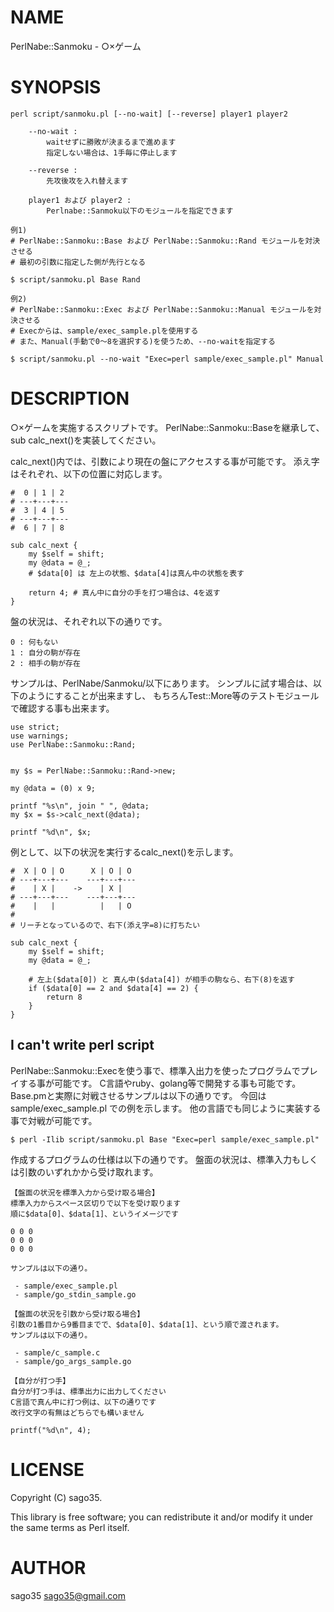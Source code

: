 # NAME

PerlNabe::Sanmoku - ○×ゲーム

# SYNOPSIS

    perl script/sanmoku.pl [--no-wait] [--reverse] player1 player2

        --no-wait :
            waitせずに勝敗が決まるまで進めます
            指定しない場合は、1手毎に停止します

        --reverse :
            先攻後攻を入れ替えます

        player1 および player2 :
            Perlnabe::Sanmoku以下のモジュールを指定できます

    例1)
    # PerlNabe::Sanmoku::Base および PerlNabe::Sanmoku::Rand モジュールを対決させる
    # 最初の引数に指定した側が先行となる

    $ script/sanmoku.pl Base Rand

    例2)
    # PerlNabe::Sanmoku::Exec および PerlNabe::Sanmoku::Manual モジュールを対決させる
    # Execからは、sample/exec_sample.plを使用する
    # また、Manual(手動で0～8を選択する)を使うため、--no-waitを指定する

    $ script/sanmoku.pl --no-wait "Exec=perl sample/exec_sample.pl" Manual

# DESCRIPTION

○×ゲームを実施するスクリプトです。
PerlNabe::Sanmoku::Baseを継承して、sub calc\_next()を実装してください。

calc\_next()内では、引数により現在の盤にアクセスする事が可能です。
添え字はそれぞれ、以下の位置に対応します。

    #  0 | 1 | 2
    # ---+---+---
    #  3 | 4 | 5
    # ---+---+---
    #  6 | 7 | 8

    sub calc_next {
        my $self = shift;
        my @data = @_;
        # $data[0] は 左上の状態、$data[4]は真ん中の状態を表す

        return 4; # 真ん中に自分の手を打つ場合は、4を返す
    }

盤の状況は、それぞれ以下の通りです。

    0 : 何もない
    1 : 自分の駒が存在
    2 : 相手の駒が存在

サンプルは、PerlNabe/Sanmoku/以下にあります。
シンプルに試す場合は、以下のようにすることが出来ますし、
もちろんTest::More等のテストモジュールで確認する事も出来ます。

    use strict;
    use warnings;
    use PerlNabe::Sanmoku::Rand;


    my $s = PerlNabe::Sanmoku::Rand->new;

    my @data = (0) x 9;

    printf "%s\n", join " ", @data;
    my $x = $s->calc_next(@data);

    printf "%d\n", $x;

例として、以下の状況を実行するcalc\_next()を示します。

    #  X | O | O      X | O | O
    # ---+---+---    ---+---+---
    #    | X |    ->    | X |
    # ---+---+---    ---+---+---
    #    |   |          |   | O
    #
    # リーチとなっているので、右下(添え字=8)に打ちたい

    sub calc_next {
        my $self = shift;
        my @data = @_;

        # 左上($data[0]) と 真ん中($data[4]) が相手の駒なら、右下(8)を返す
        if ($data[0] == 2 and $data[4] == 2) {
            return 8
        }
    }

## I can't write perl script

PerlNabe::Sanmoku::Execを使う事で、標準入出力を使ったプログラムでプレイする事が可能です。
C言語やruby、golang等で開発する事も可能です。
Base.pmと実際に対戦させるサンプルは以下の通りです。
今回は sample/exec\_sample.pl での例を示します。
他の言語でも同じように実装する事で対戦が可能です。

    $ perl -Ilib script/sanmoku.pl Base "Exec=perl sample/exec_sample.pl"

作成するプログラムの仕様は以下の通りです。
盤面の状況は、標準入力もしくは引数のいずれかから受け取れます。

    【盤面の状況を標準入力から受け取る場合】
    標準入力からスペース区切りで以下を受け取ります
    順に$data[0]、$data[1]、というイメージです

    0 0 0
    0 0 0
    0 0 0

    サンプルは以下の通り。

     - sample/exec_sample.pl
     - sample/go_stdin_sample.go

    【盤面の状況を引数から受け取る場合】
    引数の1番目から9番目までで、$data[0]、$data[1]、という順で渡されます。
    サンプルは以下の通り。

     - sample/c_sample.c
     - sample/go_args_sample.go

    【自分が打つ手】
    自分が打つ手は、標準出力に出力してください
    C言語で真ん中に打つ例は、以下の通りです
    改行文字の有無はどちらでも構いません

    printf("%d\n", 4);

# LICENSE

Copyright (C) sago35.

This library is free software; you can redistribute it and/or modify
it under the same terms as Perl itself.

# AUTHOR

sago35 <sago35@gmail.com>
